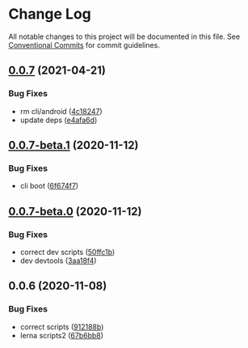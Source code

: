 # Change Log

All notable changes to this project will be documented in this file.
See [Conventional Commits](https://conventionalcommits.org) for commit guidelines.

## [0.0.7](https://github.com/lawler61/mini-architecture/compare/@mini-architecture/cli@0.0.7-beta.2...@mini-architecture/cli@0.0.7) (2021-04-21)


### Bug Fixes

* rm cli/android ([4c18247](https://github.com/lawler61/mini-architecture/commit/4c182474ac6a1aaf5dbc2334d9ae439ca7076a0f))
* update deps ([e4afa6d](https://github.com/lawler61/mini-architecture/commit/e4afa6da7bba4e512a7194ed8cee8eec4e9b20d2))





## [0.0.7-beta.1](https://github.com/lawler61/mini-architecture/compare/@mini-architecture/cli@0.0.7-beta.0...@mini-architecture/cli@0.0.7-beta.1) (2020-11-12)


### Bug Fixes

* cli boot ([6f674f7](https://github.com/lawler61/mini-architecture/commit/6f674f756f2aa7901f41acf947c69b8ff35e31f5))





## [0.0.7-beta.0](https://github.com/lawler61/mini-architecture/compare/@mini-architecture/cli@0.0.6...@mini-architecture/cli@0.0.7-beta.0) (2020-11-12)


### Bug Fixes

* correct dev scripts ([50ffc1b](https://github.com/lawler61/mini-architecture/commit/50ffc1bbbb3750525b0e43ed850e200be650ada3))
* dev devtools ([3aa18f4](https://github.com/lawler61/mini-architecture/commit/3aa18f42b04b02d524c2fbde18061110bdb0150e))





## 0.0.6 (2020-11-08)


### Bug Fixes

* correct scripts ([912188b](https://github.com/lawler61/mini-architecture/commit/912188ba515b35feb95839925fccea8eb3cfa2b0))
* lerna scripts2 ([67b6bb8](https://github.com/lawler61/mini-architecture/commit/67b6bb85b2c00f86109022f778743bfe4b1ca03a))
